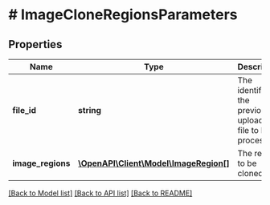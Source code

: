 # # ImageCloneRegionsParameters

## Properties

Name | Type | Description | Notes
------------ | ------------- | ------------- | -------------
**file_id** | **string** | The identifier of the previously uploaded file to be processed. | 
**image_regions** | [**\OpenAPI\Client\Model\ImageRegion[]**](ImageRegion.md) | The regions to be cloned. | 

[[Back to Model list]](../../README.md#documentation-for-models) [[Back to API list]](../../README.md#documentation-for-api-endpoints) [[Back to README]](../../README.md)


